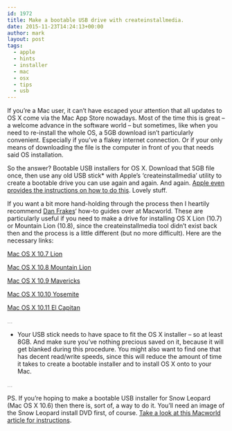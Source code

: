 ```yaml
---
id: 1972
title: Make a bootable USB drive with createinstallmedia.
date: 2015-11-23T14:24:13+00:00
author: mark
layout: post
tags:
  - apple
  - hints
  - installer
  - mac
  - osx
  - tips
  - usb
---
```

If you&#8217;re a Mac user, it can&#8217;t have escaped your attention that all updates to OS X come via the Mac App Store nowadays. Most of the time this is great &#8211; a welcome advance in the software world &#8211; but sometimes, like when you need to re-install the whole OS, a 5GB download isn&#8217;t particularly convenient. Especially if you&#8217;ve a flakey internet connection. Or if your only means of downloading the file is the computer in front of you that needs said OS installation.

So the answer? Bootable USB installers for OS X. Download that 5GB file once, then use any old USB stick* with Apple&#8217;s &#8216;createinstallmedia&#8217; utility to create a bootable drive you can use again and again. And again. [Apple even provides the instructions on how to do this](https://support.apple.com/en-us/HT201372). Lovely stuff.

If you want a bit more hand-holding through the process then I heartily recommend [Dan Frakes](http://danfrakes.com)&#8216; how-to guides over at Macworld. These are particularly useful if you need to make a drive for installing OS X Lion (10.7) or Mountain Lion (10.8), since the createinstallmedia tool didn&#8217;t exist back then and the process is a little different (but no more difficult). Here are the necessary links:

[Mac OS X 10.7 Lion](http://www.macworld.com/article/1161069/software-system/make-a-bootable-lion-installer.html)
  
[Mac OS X 10.8 Mountain Lion](http://www.macworld.com/article/1167857/software-system/how-to-make-a-bootable-mountain-lion-install-drive.html)
  
[Mac OS X 10.9 Mavericks](http://www.macworld.com/article/2056561/how-to-make-a-bootable-mavericks-install-drive.html)
  
[Mac OS X 10.10 Yosemite](http://www.macworld.com/article/2367748/os-x/how-to-make-a-bootable-os-x-10-10-yosemite-install-drive.html)
  
[Mac OS X 10.11 El Capitan](http://www.macworld.com/article/2981585/operating-systems/how-to-make-a-bootable-os-x-10-11-el-capitan-installer-drive.html)

<span style="color: #999999;">&#8230;</span>

* Your USB stick needs to have space to fit the OS X installer &#8211; so at least 8GB. And make sure you&#8217;ve nothing precious saved on it, because it will get blanked during this procedure. You might also want to find one that has decent read/write speeds, since this will reduce the amount of time it takes to create a bootable installer and to install OS X onto to your Mac.

<span style="color: #999999;">&#8230;</span>

PS. If you&#8217;re hoping to make a bootable USB installer for Snow Leopard (Mac OS X 10.6) then there is, sort of, a way to do it. You&#8217;ll need an image of the Snow Leopard install DVD first, of course. [Take a look at this Macworld article for instructions](http://www.macworld.com/article/2023548/dvd-less-snow-leopard-installation-on-older-mac.html).